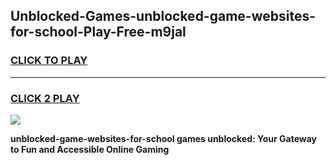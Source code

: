 
## Unblocked-Games-unblocked-game-websites-for-school-Play-Free-m9jal
<h3>
<a href="https://premium76.site?title=unblocked-game-websites-for-school&ref=21A">CLICK TO PLAY</a></h3>
<hr>

<h3>
<a href="https://premium76.site?title=unblocked-game-websites-for-school&ref=21A">CLICK 2 PLAY</a>
  
</h3>

<a href="https://premium76.site?title=unblocked-game-websites-for-school&ref=21A"><img src="https://clearcache.store/games.png"></a>


**unblocked-game-websites-for-school games unblocked: Your Gateway to Fun and Accessible Online Gaming**
